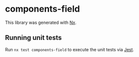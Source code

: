 # components-field

This library was generated with [Nx](https://nx.dev).

## Running unit tests

Run `nx test components-field` to execute the unit tests via [Jest](https://jestjs.io).
